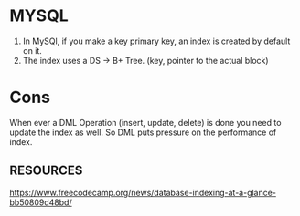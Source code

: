 # MYSQL

1. In MySQl, if you make a key primary key, an index is created by default on it.
2. The index uses a DS -> B+ Tree. (key, pointer to the actual block)

# Cons
When ever a DML Operation (insert, update, delete) is done you need to update the index as well. So DML puts pressure on the performance of index.


## RESOURCES



https://www.freecodecamp.org/news/database-indexing-at-a-glance-bb50809d48bd/
